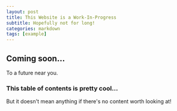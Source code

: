 ```yaml
---
layout: post
title: This Website is a Work-In-Progress
subtitle: Hopefully not for long!
categories: markdown
tags: [example]
---
```


## Coming soon...
To a future near you.

### This table of contents is pretty cool...
But it doesn't mean anything if there's no content worth looking at!